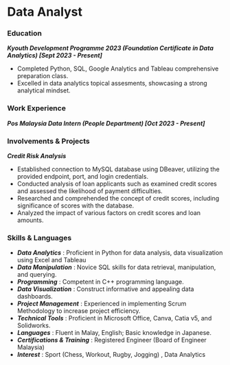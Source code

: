 # Data Analyst 

### Education
**_Kyouth Development Programme 2023 (Foundation Certificate in Data Analytics) [Sept 2023 - Present]_**
- Completed Python, SQL, Google Analytics and Tableau comprehensive preparation class.
- Excelled in data analytics topical assesments, showcasing a strong analytical mindset.
  
### Work Experience
 **_Pos Malaysia Data Intern (People Department) [Oct 2023 - Present]_**

### Involvements & Projects
**_Credit Risk Analysis_** 
- Established connection to MySQL database using DBeaver, utilizing the provided endpoint, port, and login credentials.
- Conducted analysis of loan applicants such as examined credit scores and assessed the likelihood of payment difficulties.
- Researched and comprehended the concept of credit scores, including significance of scores with the database.
- Analyzed the impact of various factors on credit scores and loan amounts.

### Skills & Languages
  - **_Data Analytics_** : Proficient in Python for data analysis, data visualization using Excel and Tableau
  - **_Data Manipulation_** : Novice SQL skills for data retrieval, manipulation, and querying.
  - **_Programming_** : Competent in C++ programming language.
  - **_Data Visualization_** : Construct informative and appealing data dashboards.
  - **_Project Management_** : Experienced in implementing Scrum Methodology to increase project efficiency.
  - **_Technical Tools_** : Proficient in Microsoft Office, Canva, Catia v5, and Solidworks.
  - **_Languages_** : Fluent in Malay, English; Basic knowledge in Japanese.
  - **_Certifications & Training_** : Registered Engineer (Board of Engineer Malaysia)
  - **_Interest_** : Sport (Chess, Workout, Rugby, Jogging) , Data Analytics
